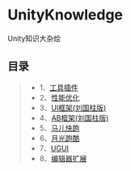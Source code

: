 # UnityKnowledge
Unity知识大杂烩

目录
----
>* 1、[工具插件](https://github.com/tchua1993/UnityKnowledge/tree/master/Tools)
>* 2、[性能优化](https://blog.csdn.net/liu537192/article/details/45693529)
>* 3、[UI框架(刘国柱版)](https://github.com/tchua1993/UnityKnowledge/tree/master/UIFramework)
>* 4、[AB框架(刘国柱版)](https://github.com/tchua1993/UnityKnowledge/tree/master/ABFramework)
>* 5、[马儿快跑](https://github.com/tchua1993/UnityKnowledge/tree/master/HorseRun)
>* 6、[月光跑酷](https://github.com/tchua1993/UnityKnowledge/tree/master/MoonRun)
>* 7、[UGUI](https://github.com/tchua1993/UnityKnowledge/tree/master/UGUI)
>* 8、[编辑器扩展](https://github.com/tchua1993/UnityKnowledge/tree/master/EditorExtension)
